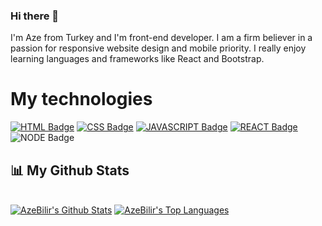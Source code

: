 ### Hi there 👋

I'm Aze from Turkey and I'm front-end developer. I am a firm believer in a passion for responsive website design and mobile priority. I really enjoy learning languages and frameworks like React and Bootstrap.



# My technologies

<p align="left" style="min-width: 300px">

 [![HTML Badge](https://img.shields.io/badge/-HTML-f67c01?style=for-the-badge&labelColor=141929&logo=html5&logoColor=f67c01)](#) [![CSS Badge](https://img.shields.io/badge/-CSS-30ace0?style=for-the-badge&labelColor=141929&logo=css3&logoColor=30ace0)](#) [![JAVASCRIPT Badge](https://img.shields.io/badge/-Javascript-fbff00?style=for-the-badge&labelColor=141929&logo=javascript&logoColor=fbff00)](#) [![REACT Badge](https://img.shields.io/badge/-React-00ffd9?style=for-the-badge&labelColor=141929&logo=react&logoColor=00ffd9)](#) ![NODE Badge](https://img.shields.io/badge/-NodeJS-26bf00?style=for-the-badge&labelColor=141929&logo=node.js&logoColor=04bf1d)
 
## 📊 My Github Stats

  <br/>
    <a href="https://github.com/AzeBilir/github-readme-stats"><img alt="AzeBilir's Github Stats" src="https://github-readme-stats.vercel.app/api?username=AzeBilir&show_icons=true&count_private=true&theme=react&hide_border=true&bg_color=0D1117" /></a>
  <a href="https://github.com/AzeBilir/github-readme-stats"><img alt="AzeBilir's Top Languages" src="https://github-readme-stats.vercel.app/api/top-langs/?username=AzeBilir&langs_count=8&count_private=true&layout=compact&theme=react&hide_border=true&bg_color=0D1117" /></a>
  <br/>
<!--
**AzeBilir/AzeBilir** is a ✨ _special_ ✨ repository because its `README.md` (this file) appears on your GitHub profile.

Here are some ideas to get you started:

- 🔭 I’m currently working on 
- 
- 👯 I’m looking to collaborate on ...
- 🤔 I’m looking for help with ...
- 💬 Ask me about ...
- 📫 How to reach me: ...
- 😄 Pronouns: ...
- ⚡ Fun fact: ...


## 🚀 Languages and Tools:
<p align="left"> 
    <a href="https://developer.mozilla.org/en-US/docs/Web/JavaScript" target="_blank"> <img src="https://img.icons8.com/color/48/000000/javascript.png"/> </a> 
    <a href="https://www.w3.org/html/" target="_blank"> <img src="https://img.icons8.com/color/48/000000/html-5.png"/> </a> 
    <a href="https://www.w3schools.com/css/" target="_blank"> <img src="https://img.icons8.com/color/48/000000/css3.png"/> </a> 
    <a href="https://getbootstrap.com" target="_blank"> <img src="https://img.icons8.com/color/48/000000/bootstrap.png"/> </a> 
    <a style="padding-right:8px;" href="https://nodejs.org" target="_blank"> <img src="https://img.icons8.com/color/48/000000/nodejs.png"/> </a> 
</p>

-->

